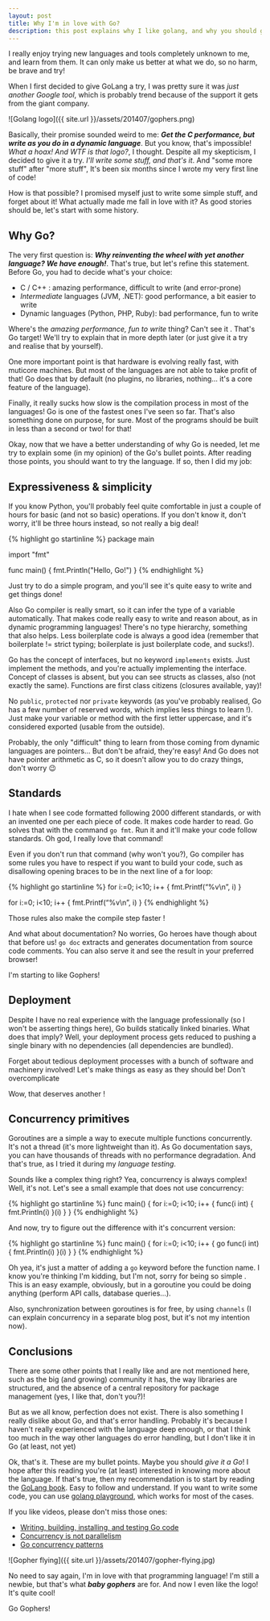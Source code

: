 ```yaml
---
layout: post
title: Why I'm in love with Go?
description: this post explains why I like golang, and why you should give it a try
---
```


I really enjoy trying new languages and tools completely unknown to me, and learn from them. It can only make us better at what we do, so no harm, be brave and try!

When I first decided to give GoLang a try, I was pretty sure it was *just another Google tool*, which is probably trend because of the support it gets from the giant company.

![Golang logo]({{ site.url }}/assets/201407/gophers.png)

Basically, their promise sounded weird to me: ***Get the C performance, but write as you do in a dynamic language***. But you know, that's impossible! *What a hoax! And WTF is that logo?*, I thought. Despite all my skepticism, I decided to give it a try. *I'll write some stuff, and that's it*. And "some more stuff" after "more stuff", It's been six months since I wrote my very first line of code!

How is that possible? I promised myself just to write some simple stuff, and forget about it! What actually made me fall in love with it? As good stories should be, let's start with some history.

## Why Go?

The very first question is: ***Why reinventing the wheel with yet another language? We have enough!***. That's true, but let's refine this statement. Before Go, you had to decide what's your choice:

* C / C++ : amazing performance, difficult to write (and error-prone)
* *Intermediate* languages (JVM, .NET): good performance, a bit easier to write
* Dynamic languages (Python, PHP, Ruby): bad performance, fun to write

Where's the *amazing performance, fun to write* thing? Can't see it <i class="em em-smile"></i>. That's Go target! We'll try to explain that in more depth later (or just give it a try and realise that by yourself).

One more important point is that hardware is evolving really fast, with muticore machines. But most of the languages are not able to take profit of that! Go does that by default (no plugins, no libraries, nothing... it's a core feature of the language).

Finally, it really sucks how slow is the compilation process in most of the languages! Go is one of the fastest ones I've seen so far. That's also something done on purpose, for sure. Most of the programs should be built in less than a second or two! <i class="em em---1"></i> for that!

Okay, now that we have a better understanding of why Go is needed, let me try to explain some (in my opinion) of the Go's bullet points. After reading those points, you should want to try the language. If so, then I did my job:

## Expressiveness & simplicity

If you know Python, you'll probably feel quite comfortable in just a couple of hours for basic (and not so basic) operations. If you don't know it, don't worry, it'll be three hours instead, so not really a big deal!

{% highlight go startinline %}
package main

import "fmt"

func main() {
	fmt.Println("Hello, Go!")
}
{% endhighlight %}

Just try to do a simple program, and you'll see it's quite easy to write and get things done!

Also Go compiler is really smart, so it can infer the type of a variable automatically. That makes code really easy to write and reason about, as in dynamic programming languages! There's no type hierarchy, something that also helps. Less boilerplate code is always a good idea (remember that boilerplate != strict typing; boilerplate is just boilerplate code, and sucks!).

Go has the concept of interfaces, but no keyword ```implements``` exists. Just implement the methods, and you're actually implementing the interface. Concept of classes is absent, but you can see structs as classes, also (not exactly the same). Functions are first class citizens (closures available, yay)!

No ```public```, ```protected``` nor ```private``` keywords (as you've probably realised, Go has a few number of reserved words, which implies less things to learn <i class="em em---1"></i>!). Just make your variable or method with the first letter uppercase, and it's considered exported (usable from the outside).

Probably, the only "difficult" thing to learn from those coming from dynamic languages are pointers... But don't be afraid, they're easy! And Go does not have pointer arithmetic as C, so it doesn't allow you to do crazy things, don't worry :wink:

## Standards

I hate when I see code formatted following 2000 different standards, or with an invented one per each piece of code. It makes code harder to read. Go solves that with the command ```go fmt```. Run it and it'll make your code follow standards. Oh god, I really love that command!

Even if you don't run that command (why won't you?), Go compiler has some rules you have to respect if you want to build your code, such as disallowing opening braces to be in the next line of a for loop:

{% highlight go startinline %}
for i:=0; i<10; i++ {
	fmt.Printf(“%v\n”, i)
}


for i:=0; i<10; i++
{
	fmt.Printf(“%v\n”, i)
}
{% endhighlight %}

Those rules also make the compile step faster <i class="em em---1"></i>!

And what about documentation? No worries, Go heroes have though about that before us! ```go doc``` extracts and generates documentation from source code comments. You can also serve it and see the result in your preferred browser!

I'm starting to like Gophers!

## Deployment

Despite I have no real experience with the language professionally (so I won't be asserting things here), Go builds statically linked binaries. What does that imply? Well, your deployment process gets reduced to pushing a single binary with no dependencies (all dependencies are bundled).

Forget about tedious deployment processes with a bunch of software and machinery involved! Let's make things as easy as they should be! Don't overcomplicate <i class="em em-smile"></i>

Wow, that deserves another <i class="em em---1"></i>!

## Concurrency primitives

Goroutines are a simple a way to execute multiple functions concurrently. It's not a thread (it's more lightweight than it). As Go documentation says, you can have thousands of threads with no performance degradation. And that's true, as I tried it during my *language testing*.

Sounds like a complex thing right? Yea, concurrency is always complex! Well, it's not. Let's see a small example that does not use concurrency:

{% highlight go startinline %}
func main() {
	for i:=0; i<10; i++ {
		func(i int) {
			fmt.Println(i)
		}(i)
	}
}
{% endhighlight %}

And now, try to figure out the difference with it's concurrent version:

{% highlight go startinline %}
func main() {
	for i:=0; i<10; i++ {
		go func(i int) {
			fmt.Println(i)
		}(i)
	}
}
{% endhighlight %}

Oh yea, it's just a matter of adding a ```go``` keyword before the function name. I know you're thinking I'm kidding, but I'm not, sorry for being so simple <i class="em em-smile"></i>. This is an easy example, obviously, but in a goroutine you could be doing anything (perform API calls, database queries...).

Also, synchronization between goroutines is for free, by using ```channels``` (I can explain concurrency in a separate blog post, but it's not my intention now).

## Conclusions

There are some other points that I really like and are not mentioned here, such as the big (and growing) community it has, the way libraries are structured, and the absence of a central repository for package management (yes, I like that, don't you?)!

But as we all know, perfection does not exist. There is also something I really dislike about Go, and that's error handling. Probably it's because I haven't really experienced with the language deep enough, or that I think too much in the way other languages do error handling, but I don't like it in Go (at least, not yet) <i class="em em-cry"></i>

Ok, that's it. These are my bullet points. Maybe you should *give it a Go*! I hope after this reading you're (at least) interested in knowing more about the language. If that's true, then my recommendation is to start by reading the [GoLang book](https://www.golang-book.com/). Easy to follow and understand. If you want to write some code, you can use [golang playground](https://play.golang.org/), which works for most of the cases.

If you like videos, please don't miss those ones:

* [Writing, building, installing, and testing Go code](https://www.youtube.com/watch?v=XCsL89YtqCs)
* [Concurrency is not parallelism](https://www.youtube.com/watch?v=cN_DpYBzKso)
* [Go concurrency patterns](https://www.youtube.com/watch?v=f6kdp27TYZs)

![Gopher flying]({{ site.url }}/assets/201407/gopher-flying.jpg)

No need to say again, I'm in love with that programming language! I'm still a newbie, but that's what ***baby gophers*** are for. And now I even like the logo! It's quite cool!

Go Gophers! <i class="em em-smile"></i>
